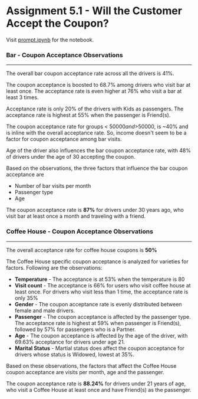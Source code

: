# Assignment 5.1 - Will the Customer Accept the Coupon?

Visit [prompt.ipynb](prompt.ipynb) for the notebook.

### Bar - Coupon Acceptance Observations
-----------------------------------------

The overall bar coupon acceptance rate across all the drivers is 41%.

The coupon acceptance is boosted to 68.7% among drivers who visit bar at least once. The acceptance rate is even higher at 76% who visit a bar at least 3 times.

Acceptance rate is only 20% of the drivers with Kids as passengers. The acceptance rate is highest at 55% when the passenger is Friend(s).

The coupon acceptance rate for groups < $50000 and >$50000, is ~40% and is inline with the overall acceptance rate. So, income doesn't seem to be a factor for coupon acceptance among bar visits.

Age of the driver also influences the bar coupon acceptance rate, with 48% of drivers under the age of 30 accepting the coupon.

Based on the observations, the three factors that influence the bar coupon acceptance are

- Number of bar visits per month
- Passenger type
- Age

The coupon acceptance rate is **87%** for drivers under 30 years ago, who visit bar at least once a month and traveling with a friend.

### Coffee House - Coupon Acceptance Observations
--------------------------------------------------

The overall acceptance rate for coffee house coupons is **50%**

The Coffee House specific coupon acceptance is analyzed for varieties for factors. Following are the observations:

- **Temperature** - The acceptance is at 53% when the temperature is 80
- **Visit count** - The acceptance is 66% for users who visit coffee house at least once. For drivers who visit less than 1 time, the acceptance rate is only 35%
- **Gender** - The coupon acceptance rate is evenly distributed between female and male drivers.
- **Passenger** - The coupon acceptance is affected by the passenger type. The acceptance rate is highest at 59% when passenger is Friend(s), followed by 57% for passengers who is a Partner.
- **Age** - The coupon acceptance is affected by the age of the driver, with 69.63% acceptance for drivers under age 21.
- **Marital Status** - Martial status does affect the coupon acceptance for drivers whose status is Widowed, lowest at 35%.

Based on these observations, the factors that affect the Coffee House coupon acceptance are visits per month, age and the passenger.

The coupon acceptance rate is **88.24%** for drivers under 21 years of age, who visit a Coffee House at least once and have Friend(s) as the passenger.